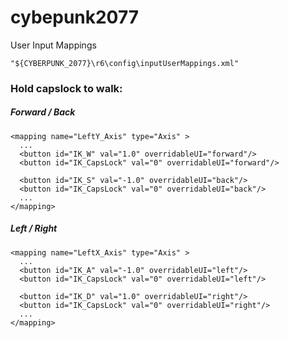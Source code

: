 # cybepunk2077

User Input Mappings

```
"${CYBERPUNK_2077}\r6\config\inputUserMappings.xml"
```

### Hold capslock to walk:
##### Forward / Back
```
<mapping name="LeftY_Axis" type="Axis" >
  ...
  <button id="IK_W" val="1.0" overridableUI="forward"/>
  <button id="IK_CapsLock" val="0" overridableUI="forward"/>
  
  <button id="IK_S" val="-1.0" overridableUI="back"/>
  <button id="IK_CapsLock" val="0" overridableUI="back"/>
  ...
</mapping>
```

##### Left / Right
```
<mapping name="LeftX_Axis" type="Axis" >
  ...
  <button id="IK_A" val="-1.0" overridableUI="left"/>
  <button id="IK_CapsLock" val="0" overridableUI="left"/>

  <button id="IK_D" val="1.0" overridableUI="right"/>
  <button id="IK_CapsLock" val="0" overridableUI="right"/>
  ...
</mapping>
```
